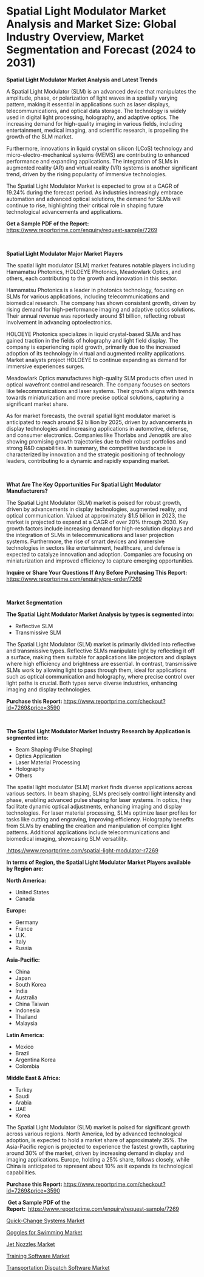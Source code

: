<p><h1>Spatial Light Modulator Market Analysis and Market Size: Global Industry Overview, Market Segmentation and Forecast (2024 to 2031)</h1></p><p><strong>Spatial Light Modulator Market Analysis and Latest Trends</strong></p>
<p><p>A Spatial Light Modulator (SLM) is an advanced device that manipulates the amplitude, phase, or polarization of light waves in a spatially varying pattern, making it essential in applications such as laser displays, telecommunications, and optical data storage. The technology is widely used in digital light processing, holography, and adaptive optics. The increasing demand for high-quality imaging in various fields, including entertainment, medical imaging, and scientific research, is propelling the growth of the SLM market. </p><p>Furthermore, innovations in liquid crystal on silicon (LCoS) technology and micro-electro-mechanical systems (MEMS) are contributing to enhanced performance and expanding applications. The integration of SLMs in augmented reality (AR) and virtual reality (VR) systems is another significant trend, driven by the rising popularity of immersive technologies.</p><p>The Spatial Light Modulator Market is expected to grow at a CAGR of 19.24% during the forecast period. As industries increasingly embrace automation and advanced optical solutions, the demand for SLMs will continue to rise, highlighting their critical role in shaping future technological advancements and applications.</p></p>
<p><strong>Get a Sample PDF of the Report:&nbsp;</strong> <a href="https://www.reportprime.com/enquiry/request-sample/7269">https://www.reportprime.com/enquiry/request-sample/7269</a></p>
<p>&nbsp;</p>
<p><strong>Spatial Light Modulator Major Market Players</strong></p>
<p><p>The spatial light modulator (SLM) market features notable players including Hamamatsu Photonics, HOLOEYE Photonics, Meadowlark Optics, and others, each contributing to the growth and innovation in this sector.</p><p>Hamamatsu Photonics is a leader in photonics technology, focusing on SLMs for various applications, including telecommunications and biomedical research. The company has shown consistent growth, driven by rising demand for high-performance imaging and adaptive optics solutions. Their annual revenue was reportedly around $1 billion, reflecting robust involvement in advancing optoelectronics.</p><p>HOLOEYE Photonics specializes in liquid crystal-based SLMs and has gained traction in the fields of holography and light field display. The company is experiencing rapid growth, primarily due to the increased adoption of its technology in virtual and augmented reality applications. Market analysts project HOLOEYE to continue expanding as demand for immersive experiences surges.</p><p>Meadowlark Optics manufactures high-quality SLM products often used in optical wavefront control and research. The company focuses on sectors like telecommunications and laser systems. Their growth aligns with trends towards miniaturization and more precise optical solutions, capturing a significant market share.</p><p>As for market forecasts, the overall spatial light modulator market is anticipated to reach around $2 billion by 2025, driven by advancements in display technologies and increasing applications in automotive, defense, and consumer electronics. Companies like Thorlabs and Jenoptik are also showing promising growth trajectories due to their robust portfolios and strong R&D capabilities. In summary, the competitive landscape is characterized by innovation and the strategic positioning of technology leaders, contributing to a dynamic and rapidly expanding market.</p></p>
<p>&nbsp;</p>
<p><strong>What Are The Key Opportunities For Spatial Light Modulator Manufacturers?</strong></p>
<p><p>The Spatial Light Modulator (SLM) market is poised for robust growth, driven by advancements in display technologies, augmented reality, and optical communication. Valued at approximately $1.5 billion in 2023, the market is projected to expand at a CAGR of over 20% through 2030. Key growth factors include increasing demand for high-resolution displays and the integration of SLMs in telecommunications and laser projection systems. Furthermore, the rise of smart devices and immersive technologies in sectors like entertainment, healthcare, and defense is expected to catalyze innovation and adoption. Companies are focusing on miniaturization and improved efficiency to capture emerging opportunities.</p></p>
<p><strong>Inquire or Share Your Questions If Any Before Purchasing This Report:</strong> <a href="https://www.reportprime.com/enquiry/pre-order/7269">https://www.reportprime.com/enquiry/pre-order/7269</a></p>
<p>&nbsp;</p>
<p><strong>Market Segmentation</strong></p>
<p><strong>The Spatial Light Modulator Market Analysis by types is segmented into:</strong></p>
<p><ul><li>Reflective SLM</li><li>Transmissive SLM</li></ul></p>
<p><p>The Spatial Light Modulator (SLM) market is primarily divided into reflective and transmissive types. Reflective SLMs manipulate light by reflecting it off a surface, making them suitable for applications like projectors and displays where high efficiency and brightness are essential. In contrast, transmissive SLMs work by allowing light to pass through them, ideal for applications such as optical communication and holography, where precise control over light paths is crucial. Both types serve diverse industries, enhancing imaging and display technologies.</p></p>
<p><strong>Purchase this Report:&nbsp;</strong><a href="https://www.reportprime.com/checkout?id=7269&price=3590">https://www.reportprime.com/checkout?id=7269&price=3590</a></p>
<p>&nbsp;</p>
<p><strong>The Spatial Light Modulator Market Industry Research by Application is segmented into:</strong></p>
<p><ul><li>Beam Shaping (Pulse Shaping)</li><li>Optics Application</li><li>Laser Material Processing</li><li>Holography</li><li>Others</li></ul></p>
<p><p>The spatial light modulator (SLM) market finds diverse applications across various sectors. In beam shaping, SLMs precisely control light intensity and phase, enabling advanced pulse shaping for laser systems. In optics, they facilitate dynamic optical adjustments, enhancing imaging and display technologies. For laser material processing, SLMs optimize laser profiles for tasks like cutting and engraving, improving efficiency. Holography benefits from SLMs by enabling the creation and manipulation of complex light patterns. Additional applications include telecommunications and biomedical imaging, showcasing SLM versatility.</p></p>
<p><a href="https://www.reportprime.com/spatial-light-modulator-r7269">&nbsp;https://www.reportprime.com/spatial-light-modulator-r7269</a></p>
<p><strong>In terms of Region, the Spatial Light Modulator Market Players available by Region are:</strong></p>
<p>
    <p> <strong> North America: </strong>
        <ul>
            <li>United States</li>
            <li>Canada</li>
        </ul>
        </p> 
    <p> <strong> Europe: </strong>
        <ul>
            <li>Germany</li>
            <li>France</li>
            <li>U.K.</li>
            <li>Italy</li>
            <li>Russia</li>
        </ul>
        </p> 
    <p> <strong> Asia-Pacific: </strong>
        <ul>
            <li>China</li>
            <li>Japan</li>
            <li>South Korea</li>
            <li>India</li>
            <li>Australia</li>
            <li>China Taiwan</li>
            <li>Indonesia</li>
            <li>Thailand</li>
            <li>Malaysia</li>
        </ul>
        </p> 
    <p> <strong> Latin America: </strong>
        <ul>
            <li>Mexico</li>
            <li>Brazil</li>
            <li>Argentina Korea</li>
            <li>Colombia</li>
        </ul>
        </p> 
    <p> <strong> Middle East & Africa: </strong>
        <ul>
            <li>Turkey</li>
            <li>Saudi</li>
            <li>Arabia</li>
            <li>UAE</li>
            <li>Korea</li>
        </ul>
    </p>
    </p>
<p><p>The Spatial Light Modulator (SLM) market is poised for significant growth across various regions. North America, led by advanced technological adoption, is expected to hold a market share of approximately 35%. The Asia-Pacific region is projected to experience the fastest growth, capturing around 30% of the market, driven by increasing demand in display and imaging applications. Europe, holding a 25% share, follows closely, while China is anticipated to represent about 10% as it expands its technological capabilities.</p></p>
<p><strong>Purchase this Report: </strong><a href="https://www.reportprime.com/checkout?id=7269&price=3590">https://www.reportprime.com/checkout?id=7269&price=3590</a></p>
<p>&nbsp;<strong>Get a Sample PDF of the Report:&nbsp;&nbsp;</strong><a href="https://www.reportprime.com/enquiry/request-sample/7269">https://www.reportprime.com/enquiry/request-sample/7269</a></p>
<p><strong></strong></p>
<p><p><a href="https://issuu.com/reportprime-2/docs/quick-change-systems-market-size-20_e214e642c04985">Quick-Change Systems Market</a></p><p><a href="https://medium.com/@colin.dunca43545/insights-into-the-goggles-for-swimming-industry-market-financial-status-market-size-and-revenue-e17c16d47348">Goggles for Swimming Market</a></p><p><a href="https://issuu.com/reportprime-2/docs/jet-nozzles-market-size-2030.pptx_ac4c5b30f60935">Jet Nozzles Market</a></p><p><a href="https://www.linkedin.com/pulse/driving-market-forces-training-software-trends-future-forecasts-ayiof?trackingId=bJSon%2FQESLe8Ydj%2FjAqR5Q%3D%3D">Training Software Market</a></p><p><a href="https://www.linkedin.com/pulse/strategic-market-insights-global-transportation-dispatch-software-pyvpf?trackingId=GIhcRfJOTCivSTXRNjpyRg%3D%3D">Transportation Dispatch Software Market</a></p></p>